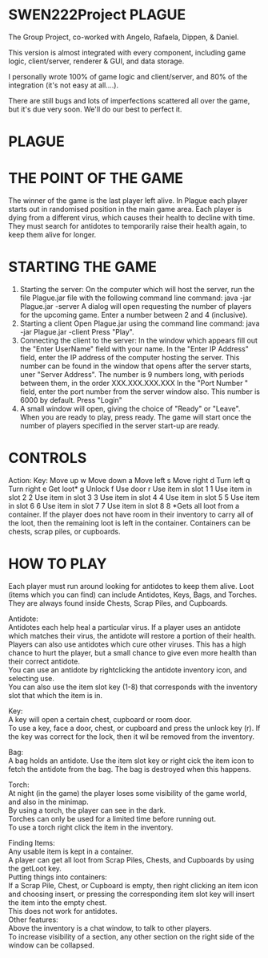 # SWEN222Project PLAGUE
The Group Project, co-worked with Angelo, Rafaela, Dippen, & Daniel.  
  
This version is almost integrated with every component, including game logic, client/server, renderer & GUI, and data storage.  
  
I personally wrote 100% of game logic and client/server, and 80% of the integration (it's not easy at all....).  
  
There are still bugs and lots of imperfections scattered all over the game, but it's due very soon. We'll do our best to perfect it.



# PLAGUE  
  

# THE POINT OF THE GAME
The winner of the game is the last player left alive.
In Plague each player starts out in randomised position in the main game area.
Each player is dying from a different virus, which causes their health to decline with time.
They must search for antidotes to temporarily raise their health again, to keep them alive for longer.
  
  
# STARTING THE GAME
1. Starting the server:
  On the computer which will host the server, run the file Plague.jar file with the following command line command:
  java -jar Plague.jar -server
  A dialog will open requesting the number of players for the upcoming game.
  Enter a number between 2 and 4 (inclusive).
2. Starting a client
  Open Plague.jar using the command line command:
  java -jar Plague.jar -client
  Press "Play".
3. Connecting the client to the server:
  In the window which appears fill out the "Enter UserName" field with your name.
  In the "Enter IP Address" field, enter the IP address of the computer hosting the server.
  This number can be found in the window that opens after the server starts, uner "Server Address".
  The number is 9 numbers long, with periods between them, in the order XXX.XXX.XXX.XXX
  In the "Port Number " field, enter the port number from the server window also.
  This number is 6000 by default.
  Press "Login"
4. A small window will open, giving the choice of "Ready" or "Leave".
  When you are ready to play, press ready.
  The game will start once the number of players specified in the server start-up are ready.
  
  
# CONTROLS
  Action:		  Key:
  Move up		  w
  Move down	  a
  Move left	  s
  Move right	d
  Turn left	  q
  Turn right	e
  Get loot* 	g
  Unlock		  f
  Use door	  r
  Use item in slot 1	1
  Use item in slot 2	2
  Use item in slot 3	3
  Use item in slot 4	4
  Use item in slot 5	5
  Use item in slot 6	6
  Use item in slot 7	7
  Use item in slot 8	8
  *Gets all loot from a container. If the player does not have room in their inventory to carry all of the loot, then the
  remaining loot is left in the container. Containers can be chests, scrap piles, or cupboards.
  
  
# HOW TO PLAY
Each player must run around looking for antidotes to keep them alive.
Loot (items which you can find) can include Antidotes, Keys, Bags, and Torches. They are always found inside Chests, Scrap Piles,
and Cupboards.  
  

Antidote:  
  Antidotes each help heal a particular virus. If a player uses an antidote which matches their virus, the antidote will restore
  a portion of their health. Players can also use antidotes which cure other viruses. This has a high chance to hurt the player,
  but a small chance to give even more health than their correct antidote.  
  You can use an antidote by rightclicking the antidote inventory icon, and selecting use.  
  You can also use the item slot key (1-8) that corresponds with the inventory slot that which the item is in.  
  
Key:  
  A key will open a certain chest, cupboard or room door.  
  To use a key, face a door, chest, or cupboard and press the unlock key (r). If the key was correct for the lock, then it wil be
  removed from the inventory.  
  
Bag:  
  A bag holds an antidote. Use the item slot key or right cick the item icon to fetch the antidote from the bag.
  The bag is destroyed when this happens.  
  
Torch:  
  At night (in the game) the player loses some visibility of the game world, and also in the minimap.  
  By using a torch, the player can see in the dark.  
  Torches can only be used for a limited time before running out.  
  To use a torch right click the item in the inventory.  
  
Finding Items:  
  Any usable item is kept in a container.  
  A player can get all loot from Scrap Piles, Chests, and Cupboards by using the getLoot key.  
  Putting things into containers:  
  If a Scrap Pile, Chest, or Cupboard is empty, then right clicking an item icon and choosing insert, or pressing the corresponding
  item slot key will insert the item into the empty chest.  
  This does not work for antidotes.  
Other features:  
  Above the inventory is a chat window, to talk to other players.  
  To increase visibility of a section, any other section on the right side of the window can be collapsed.  
